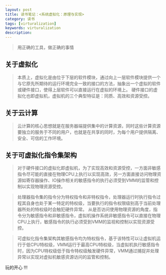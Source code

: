 ```yaml
---
layout: post
title: 读书笔记：<系统虚拟化：原理与实现>
category: 读书
tags: [virturalization]
keywords: virturalization
description: 
---
```


> 用正确的工具，做正确的事情

## 关于虚拟化

> 本质上，虚拟化是由位于下层的软件模块，通过向上一层软件模块提供一个与它原先所期待的运行环境完全一致的接口的方法，抽象出一个虚拟的软件或硬件接口，使得上层软件可以直接运行在虚拟的环境上。
> 硬件接口的虚拟化也即虚拟机，虚拟机的三个典型特征是：同质、高效和资源受控。

## 关于云计算

> 云计算的核心思想就是在服务器端提供集中的计算资源，同时这些计算资源要独立的服务于不同的用户，也就是在共享的同时，为每个用户提供隔离、安全、可信的工作环境。

## 关于可虚拟化指令集架构

> 对于硬件接口的虚拟化即虚拟机，为了实现高效和资源受控，一方面非敏感指令尽可能的直接在物理CPU上执行以实现高效，另一方面直接访问物理资源如寄存器操作、IO操作相关的敏感指令的执行必须受到VMM的监管和控制以实现物理资源受控。

> 处理器指令集的指令分为特权指令和非特权指令，处理器运行时执行指令过程其自身也处于某一特定的特权级，当要执行的指令权限级别高于当前处理器所处的特权级时会触犯硬件异常。
> 从是否访问使用物理资源的角度，指令分为敏感指令和非敏感指令，虚拟机操作系统非敏感指令可以直接在物理CPU上执行，敏感指令的执行必须受到VMM的监视和控制以实现资源受控。

> 可虚拟化指令集架构其敏感指令均为特权指令，基于该特性可以让虚拟机运行于低CPU特权级，VMM运行于最高CPU特权级，当虚拟机执行敏感指令时，因为CPU特权级低于指令特权级触发硬件异常，VMM通过捕捉并处理异常以实现对虚拟机敏感资源访问的监管和控制。






玩的开心 !!!
